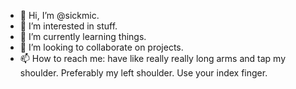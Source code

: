 - 👋 Hi, I’m @sickmic.
- 👀 I’m interested in stuff.
- 🌱 I’m currently learning things.
- 💞️ I’m looking to collaborate on projects.
- 📫 How to reach me: have like really really long arms and tap my shoulder. Preferably my left shoulder. Use your index finger.

<!---
 ✨ BEEP BOOP ✨
--->


